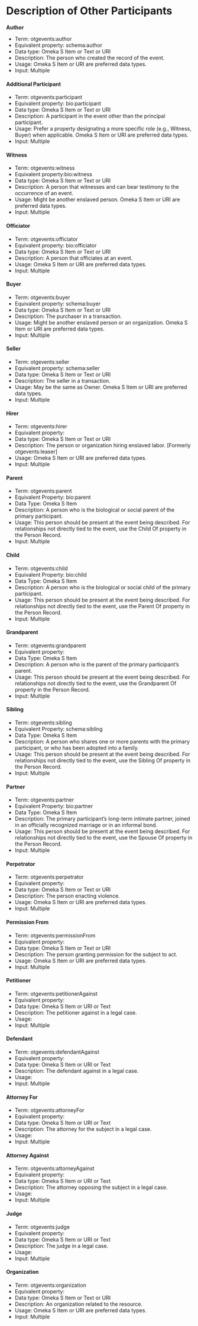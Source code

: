 # Description of Other Participants

**Author**

* Term: otgevents:author
* Equivalent property: schema:author
* Data type: Omeka S Item or Text or URI
* Description: The person who created the record of the event.
* Usage: Omeka S Item or URI are preferred data types.
* Input: Multiple

#### **Additional Participant**

* Term: otgevents:participant
* Equivalent property: bio:participant
* Data type: Omeka S Item or Text or URI
* Description: A participant in the event other than the principal participant.
* Usage: Prefer a property designating a more specific role (e.g., Witness, Buyer) when applicable. Omeka S Item or URI are preferred data types.
* Input: Multiple

#### **Witness**

* Term: otgevents:witness
* Equivalent property:bio:witness
* Data type: Omeka S Item or Text or URI
* Description: A person that witnesses and can bear testimony to the occurrence of an event.&#x20;
* Usage: Might be another enslaved person. Omeka S Item or URI are preferred data types.
* Input: Multiple

#### **Officiator**

* Term: otgevents:officiator
* Equivalent property: bio:officiator
* Data type: Omeka S Item or Text or URI
* Description: A person that officiates at an event.
* Usage: Omeka S Item or URI are preferred data types.
* Input: Multiple

#### **Buyer**

* Term: otgevents:buyer
* Equivalent property: schema:buyer
* Data type: Omeka S Item or Text or URI
* Description: The purchaser in a transaction.&#x20;
* Usage: Might be another enslaved person or an organization. Omeka S Item or URI are preferred data types.
* Input: Multiple

#### **Seller**

* Term: otgevents:seller
* Equivalent property: schema:seller
* Data type: Omeka S Item or Text or URI
* Description: The seller in a transaction.&#x20;
* Usage: May be the same as Owner. Omeka S Item or URI are preferred data types.
* Input: Multiple

#### **Hirer**

* Term: otgevents:hirer
* Equivalent property:
* Data type: Omeka S Item or Text or URI
* Description: The person or organization hiring enslaved labor. \[Formerly otgevents:leaser]
* Usage: Omeka S Item or URI are preferred data types.
* Input: Multiple

#### **Parent**&#x20;

* Term: otgevents:parent
* Equivalent Property: bio:parent
* Data Type: Omeka S Item
* Description: A person who is the biological or social parent of the primary participant.&#x20;
* Usage: This person should be present at the event being described. For relationships not directly tied to the event, use the Child Of property in the Person Record.
* Input: Multiple

#### **Child**

* Term: otgevents:child
* Equivalent Property: bio:child
* Data Type: Omeka S Item
* Description: A person who is the biological or social child of the primary participant.&#x20;
* Usage: This person should be present at the event being described. For relationships not directly tied to the event, use the Parent Of property in the Person Record.
* Input: Multiple

#### **Grandparent**

* Term: otgevents:grandparent
* Equivalent property:
* Data Type: Omeka S Item
* Description: A person who is the parent of the primary participant’s parent.
* Usage: This person should be present at the event being described. For relationships not directly tied to the event, use the Grandparent Of property in the Person Record.
* Input: Multiple

#### **Sibling**

* Term: otgevents:sibling
* Equivalent Property:  schema:sibling
* Data Type: Omeka S Item
* Description: A person who shares one or more parents with the primary participant, or who has been adopted into a family.
* Usage: This person should be present at the event being described. For relationships not directly tied to the event, use the Sibling Of property in the Person Record.
* Input: Multiple

#### **Partner**

* Term: otgevents:partner
* Equivalent Property: bio:partner
* Data Type: Omeka S Item
* Description: The primary participant’s long-term intimate partner, joined in an officially recognized marriage or in an informal bond.
* Usage: This person should be present at the event being described. For relationships not directly tied to the event, use the Spouse Of property in the Person Record.
* Input: Multiple

#### **Perpetrator**

* Term: otgevents:perpetrator
* Equivalent property:
* Data type: Omeka S Item or Text or URI
* Description: The person enacting violence.
* Usage: Omeka S Item or URI are preferred data types.
* Input: Multiple

#### **Permission From**

* Term: otgevents:permissionFrom
* Equivalent property:
* Data type: Omeka S Item or Text or URI
* Description: The person granting permission for the subject to act.
* Usage: Omeka S Item or URI are preferred data types.
* Input: Multiple

#### **Petitioner**

* Term: otgevents:petitionerAgainst
* Equivalent property:
* Data type: Omeka S Item or URI or Text
* Description: The petitioner against in a legal case.
* Usage:
* Input: Multiple

#### **Defendant**

* Term: otgevents:defendantAgainst
* Equivalent property:
* Data type: Omeka S Item or URI or Text
* Description: The defendant against in a legal case.
* Usage:
* Input: Multiple

#### **Attorney For**

* Term: otgevents:attorneyFor
* Equivalent property:
* Data type: Omeka S Item or URI or Text
* Description: The attorney for the subject in a legal case.
* Usage:
* Input: Multiple

#### **Attorney Against**

* Term: otgevents:attorneyAgainst
* Equivalent property:
* Data type: Omeka S Item or URI or Text
* Description: The attorney opposing the subject in a legal case.
* Usage:
* Input: Multiple

#### **Judge**

* Term: otgevents:judge
* Equivalent property:
* Data type: Omeka S Item or URI or Text
* Description: The judge in a legal case.
* Usage:
* Input: Multiple

#### **Organization**

* Term: otgevents:organization
* Equivalent property:
* Data type: Omeka S Item or Text or URI
* Description: An organization related to the resource.
* Usage: Omeka S Item or URI are preferred data types.
* Input: Multiple

###
